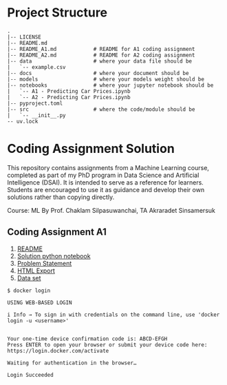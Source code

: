 # Project Structure
``` 
.
|-- LICENSE
|-- README.md   
|-- README_A1.md            # README for A1 coding assignment
|-- README_A2.md            # README for A2 coding assignment
|-- data                    # where your data file should be
|   `-- example.csv         
|-- docs                    # where your document should be
|-- models                  # where your models weight should be
|-- notebooks               # where your jupyter notebook should be
|   `-- A1 - Predicting Car Prices.ipynb
|   `-- A2 - Predicting Car Prices.ipynb
|-- pyproject.toml         
|-- src                     # where the code/module should be
|   `-- __init__.py
-- uv.lock
```

# Coding Assignment Solution

This repository contains assignments from a Machine Learning course, completed as part of my PhD program in Data Science and Artificial Intelligence (DSAI).
It is intended to serve as a reference for learners. Students are encouraged to use it as guidance and develop their own solutions rather than copying directly.

Course: ML By Prof. Chaklam Silpasuwanchai, TA Akraradet Sinsamersuk

## Coding Assignment A1

1. [README](README_A1.md)
2. [Solution python notebook](notebooks/A1%20-%20Predicting%20Car%20Prices.ipynb)
3. [Problem Statement](assignments/A1__Predicting_Car_Price.pdf)
4. [HTML Export](output/A1%20-%20Predicting%20Car%20Prices.html)
5. [Data set](data/Cars.csv)

```
$ docker login

USING WEB-BASED LOGIN

i Info → To sign in with credentials on the command line, use 'docker login -u <username>'
         

Your one-time device confirmation code is: ABCD-EFGH
Press ENTER to open your browser or submit your device code here: https://login.docker.com/activate

Waiting for authentication in the browser…

Login Succeeded
```



